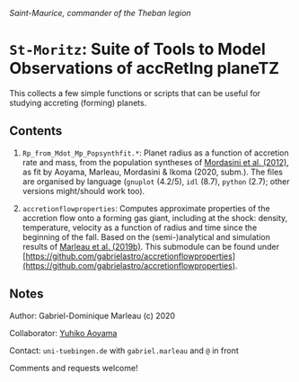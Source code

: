 _Saint-Maurice, commander of the Theban legion_

# `St-Moritz`: Suite of Tools to Model Observations of accRetIng planeTZ

This collects a few simple functions or scripts that can be useful for studying accreting (forming) planets.

## Contents

1. `Rp_from_Mdot_Mp_Popsynthfit.*`: Planet radius as a function of accretion rate and mass, from the population syntheses of [Mordasini et al. (2012)](http://adsabs.harvard.edu/abs/2012A%26A...547A.112M), as fit by Aoyama, Marleau, Mordasini & Ikoma (2020, subm.). The files are organised by language (`gnuplot` (4.2/5), `idl` (8.7), `python` (2.7); other versions might/should work too).

1. `accretionflowproperties`: Computes approximate properties of the accretion flow onto a forming gas giant, including at the shock: density, temperature, velocity as a function of radius and time since the beginning of the fall. Based on the (semi-)analytical and simulation results of [Marleau et al. (2019b)](https://ui.adsabs.harvard.edu/abs/2019ApJ...881..144M). This submodule can be found under [https://github.com/gabrielastro/accretionflowproperties](https://github.com/gabrielastro/accretionflowproperties).

## Notes

Author: Gabriel-Dominique Marleau (c) 2020

Collaborator: [Yuhiko Aoyama](http://www.aoyama.saloon.jp/)

Contact: `uni-tuebingen.de` with `gabriel.marleau` and `@` in front

Comments and requests welcome!
